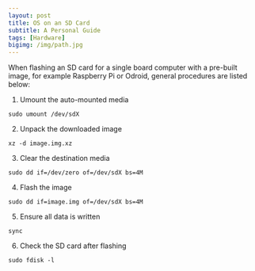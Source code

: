```yaml
---
layout: post
title: OS on an SD Card
subtitle: A Personal Guide
tags: [Hardware]
bigimg: /img/path.jpg
---
```



When flashing an SD card for a single board computer with a pre-built image, for example Raspberry Pi or Odroid, general procedures are listed below:

1. Umount the auto-mounted media

```shell
sudo umount /dev/sdX
```

2. Unpack the downloaded image

```shell
xz -d image.img.xz
```

3. Clear the destination media

```shell
sudo dd if=/dev/zero of=/dev/sdX bs=4M
```

4. Flash the image

```shell
sudo dd if=image.img of=/dev/sdX bs=4M
```

5. Ensure all data is written

```shell
sync
```

6. Check the SD card after flashing

```shell
sudo fdisk -l 
```